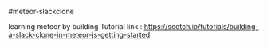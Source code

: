 #meteor-slackclone

learning meteor by building 
Tutorial link : https://scotch.io/tutorials/building-a-slack-clone-in-meteor-js-getting-started